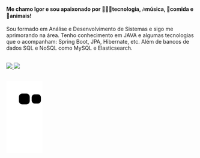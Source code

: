 
<h4>Me chamo Igor e sou apaixonado por 👨🏽‍💻tecnologia, 🎶música, 🍕comida e 🐶animais!</h4>

<div>
  
Sou formado em Análise e Desenvolvimento de Sistemas e sigo me aprimorando na área. Tenho conhecimento em JAVA e algumas tecnologias que o acompanham: Spring Boot, JPA, Hibernate, etc. Além de bancos de dados SQL e NoSQL como MySQL e Elasticsearch.

</div>

<div>

  <br>
  <a href="https://github.com/igor-sn">
  <img height="150em" src="https://github-readme-stats.vercel.app/api?username=igor-sn&show_icons=true&theme=tokyonight&include_all_commits=true&count_private=true"/>
  <img height="150em" src="https://github-readme-stats.vercel.app/api/top-langs/?username=igor-sn&layout=compact&langs_count=7&theme=tokyonight"/>
    
</div> 
    
##    
    
<div>
  
![Snake animation](https://github.com/igor-sn/igor-sn/blob/output/github-contribution-grid-snake.svg)
  
</div>


